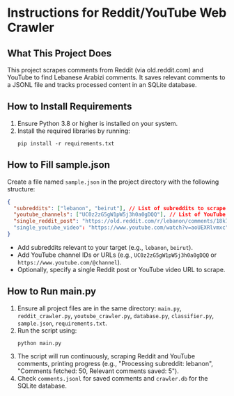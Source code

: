 # Instructions for Reddit/YouTube Web Crawler

## What This Project Does
This project scrapes comments from Reddit (via old.reddit.com) and YouTube to find Lebanese Arabizi comments. It saves relevant comments to a JSONL file and tracks processed content in an SQLite database.

## How to Install Requirements
1. Ensure Python 3.8 or higher is installed on your system.
2. Install the required libraries by running:
   ```
   pip install -r requirements.txt
   ```

## How to Fill sample.json
Create a file named `sample.json` in the project directory with the following structure:
```json
{
  "subreddits": ["lebanon", "beirut"], // List of subreddits to scrape
  "youtube_channels": ["UC0z2zG5gW1pW5j3h0a0gDQQ"], // List of YouTube channel IDs or URLs
  "single_reddit_post": "https://old.reddit.com/r/lebanon/comments/18k7z8v/what_are_your_thoughts_on_the_current_situation/", // Optional: A single Reddit post URL
  "single_youtube_video": "https://www.youtube.com/watch?v=aoUEXRlvmxc" // Optional: A single YouTube video URL
}
```
- Add subreddits relevant to your target (e.g., `lebanon`, `beirut`).
- Add YouTube channel IDs or URLs (e.g., `UC0z2zG5gW1pW5j3h0a0gDQQ` or `https://www.youtube.com/@channel`).
- Optionally, specify a single Reddit post or YouTube video URL to scrape.

## How to Run main.py
1. Ensure all project files are in the same directory: `main.py`, `reddit_crawler.py`, `youtube_crawler.py`, `database.py`, `classifier.py`, `sample.json`, `requirements.txt`.
2. Run the script using:
   ```
   python main.py
   ```
3. The script will run continuously, scraping Reddit and YouTube comments, printing progress (e.g., "Processing subreddit: lebanon", "Comments fetched: 50, Relevant comments saved: 5").
4. Check `comments.jsonl` for saved comments and `crawler.db` for the SQLite database.